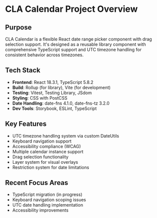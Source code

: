 # CLA Calendar Project Overview

## Purpose
CLA Calendar is a flexible React date range picker component with drag selection support. It's designed as a reusable library component with comprehensive TypeScript support and UTC timezone handling for consistent behavior across timezones.

## Tech Stack
- **Frontend**: React 18.3.1, TypeScript 5.8.2
- **Build**: Rollup (for library), Vite (for development)
- **Testing**: Vitest, Testing Library, JSdom
- **Styling**: CSS with PostCSS
- **Date Handling**: date-fns 4.1.0, date-fns-tz 3.2.0
- **Dev Tools**: Storybook, ESLint, TypeScript

## Key Features
- UTC timezone handling system via custom DateUtils
- Keyboard navigation support
- Accessibility compliance (WCAG)
- Multiple calendar instance support
- Drag selection functionality
- Layer system for visual overlays
- Restriction system for date limitations

## Recent Focus Areas
- TypeScript migration (in progress)
- Keyboard navigation scoping issues
- UTC date handling implementation
- Accessibility improvements